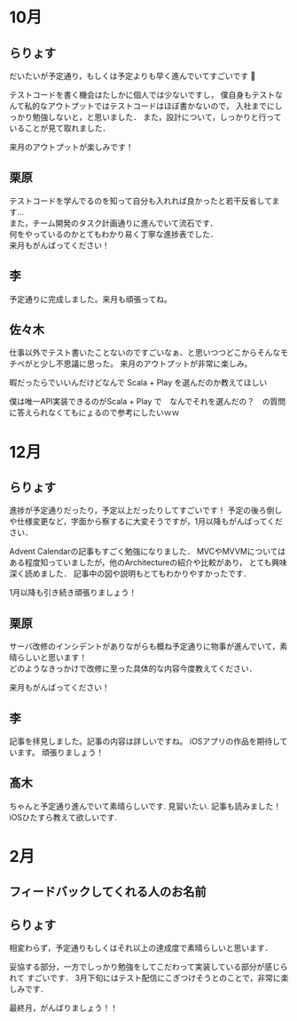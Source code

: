 # 10月

## らりょす

だいたいが予定通り，もしくは予定よりも早く進んでいてすごいです :clap:

テストコードを書く機会はたしかに個人では少ないですし，
僕自身もテストなんて私的なアウトプットではテストコードはほぼ書かないので，
入社までにしっかり勉強しないと，と思いました．
また，設計について，しっかりと行っていることが見て取れました．

来月のアウトプットが楽しみです！

## 栗原

テストコードを学んでるのを知って自分も入れれば良かったと若干反省してます…  
また，チーム開発のタスク計画通りに進んでいて流石です．  
何をやっているのかとてもわかり易く丁寧な進捗表でした．  
来月もがんばってください！

## 李
予定通りに完成しました。来月も頑張ってね。

## 佐々木

仕事以外でテスト書いたことないのですごいなぁ、と思いつつどこからそんなモチベがと少し不思議に思った。
来月のアウトプットが非常に楽しみ。

暇だったらでいいんだけどなんで Scala + Play を選んだのか教えてほしい

僕は唯一API実装できるのがScala + Play で　なんでそれを選んだの？　の質問に答えられなくてもにょるので参考にしたいｗｗ

# 12月

## らりょす

進捗が予定通りだったり，予定以上だったりしてすごいです！
予定の後ろ倒しや仕様変更など，字面から察するに大変そうですが，1月以降もがんばってください．

Advent Calendarの記事もすごく勉強になりました．
MVCやMVVMについてはある程度知っていましたが，他のArchitectureの紹介や比較があり，
とても興味深く読めました．
記事中の図や説明もとてもわかりやすかったです．

1月以降も引き続き頑張りましょう！

## 栗原

サーバ改修のインシデントがありながらも概ね予定通りに物事が進んでいて，素晴らしいと思います！  
どのようなきっかけで改修に至った具体的な内容今度教えてください． 

来月もがんばってください！

## 李
記事を拝見しました。記事の内容は詳しいですね。
iOSアプリの作品を期待しています。
頑張りましょう！

## 髙木

ちゃんと予定通り進んでいて素晴らしいです. 見習いたい.
記事も読みました！iOSひたすら教えて欲しいです.

# 2月

## フィードバックしてくれる人のお名前

## らりょす

相変わらず，予定通りもしくはそれ以上の達成度で素晴らしいと思います．

妥協する部分，一方でしっかり勉強をしてこだわって実装している部分が感じられて
すごいです．
3月下旬にはテスト配信にこぎつけそうとのことで，非常に楽しみです．

最終月，がんばりましょう！！
